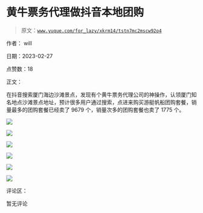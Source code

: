 # 黄牛票务代理做抖音本地团购

> 原文：[`www.yuque.com/for_lazy/xkrm14/tstn7mc2mscw92o4`](https://www.yuque.com/for_lazy/xkrm14/tstn7mc2mscw92o4)

作者： will 

日期：2023-02-27 

点赞数：18 

正文： 

在抖音搜索厦门海边沙滩景点，发现有个黄牛票务代理公司的神操作，认领厦门知名地点沙滩景点地址，预计很多用户通过搜索，点进来购买游艇帆船团购套餐，销量最多的团购套餐已经卖了 9679 个，销量次多的团购套餐也卖了 1775 个。 

![](img/c0e56d809084806994c94940c8dbc412.png)  

![](img/ae3d97adaa670d99acdacb0c3d296631.png)  

![](img/136c82cdb5a42ce825e596e3c7c0bcf3.png)  

![](img/b7d72a52a0925a2cb0e09d36fac38338.png)  

![](img/a681590f37e1b5914eb367c504b88935.png)  

![](img/149fad7d7ed402c07a8a24b7c4c9d87d.png)  

评论区： 

暂无评论 

